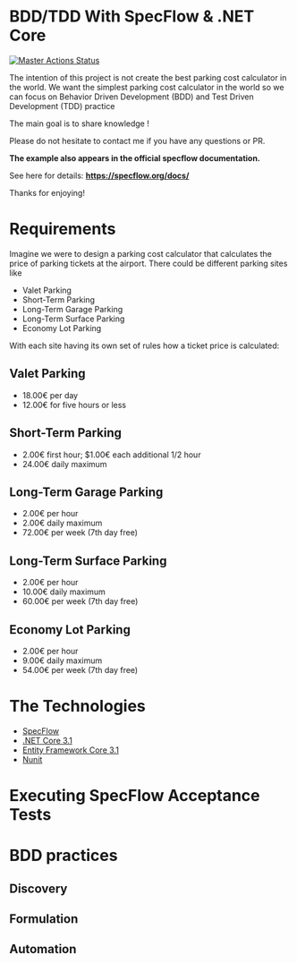 # BDD/TDD With SpecFlow & .NET Core

[![Master Actions Status](https://github.com/tawfiknouri/BDD-TDD_ParkingCostCalculator_SpecFlow/workflows/ci-ubuntu/badge.svg)](https://github.com/tawfiknouri/BDD-TDD_ParkingCostCalculator_SpecFlow/actions)

The intention of this project is not create the best parking cost calculator in the world.
We want the simplest parking cost calculator in the world so we can focus on Behavior Driven Development (BDD) and Test Driven Development (TDD) practice

The main goal is to share knowledge !

Please do not hesitate to contact me if you have any questions or PR.


**The example also appears in the official specflow documentation.**

See here for details: **https://specflow.org/docs/**


Thanks for enjoying!


# Requirements

Imagine we were to design a parking cost calculator that calculates the price of parking tickets at the airport. There could be different parking sites like

* Valet Parking
* Short-Term Parking
* Long-Term Garage Parking
* Long-Term Surface Parking
* Economy Lot Parking

With each site having its own set of rules how a ticket price is calculated:
## Valet Parking
- 18.00€ per day
- 12.00€ for five hours or less
## Short-Term Parking
- 2.00€ first hour; $1.00€ each additional 1/2 hour
- 24.00€ daily maximum
## Long-Term Garage Parking
- 2.00€ per hour
- 2.00€ daily maximum
- 72.00€ per week (7th day free)
## Long-Term Surface Parking
- 2.00€ per hour
- 10.00€ daily maximum
- 60.00€ per week (7th day free)
## Economy Lot Parking
- 2.00€ per hour
- 9.00€ daily maximum
- 54.00€ per week (7th day free)

# The Technologies
* [SpecFlow](https://specflow.org/)
* [.NET Core 3.1](https://dotnet.microsoft.com/download)
* [Entity Framework Core 3.1](https://docs.microsoft.com/en-us/ef/core)
* [Nunit](https://nunit.org/)
  
# Executing SpecFlow Acceptance Tests


# BDD practices
## Discovery
## Formulation
## Automation
